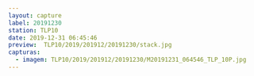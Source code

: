 ```yaml
---
layout: capture
label: 20191230
station: TLP10
date: 2019-12-31 06:45:46
preview:  TLP10/2019/201912/20191230/stack.jpg
capturas:
  - imagem: TLP10/2019/201912/20191230/M20191231_064546_TLP_10P.jpg
---
```

